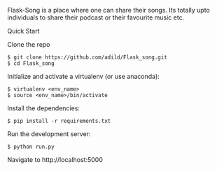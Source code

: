 Flask-Song is a place where one can share their songs. Its totally upto individuals to share their podcast or their favourite music etc.

Quick Start

Clone the repo

    $ git clone https://github.com/adild/Flask_song.git
    $ cd Flask_song

Initialize and activate a virtualenv (or use anaconda):

    $ virtualenv <env_name>
    $ source <env_name>/bin/activate

Install the dependencies:

    $ pip install -r requirements.txt

Run the development server:

    $ python run.py

Navigate to http://localhost:5000
